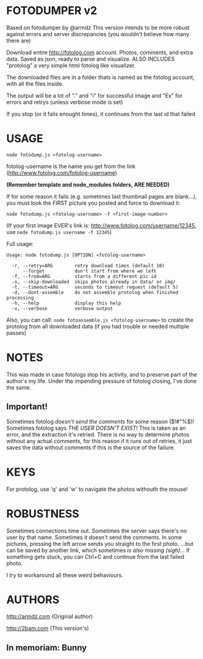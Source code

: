 
# FOTODUMPER v2
Based on fotodumper by @armdz
This version intends to be more robust against errors and server discrepancies (you wouldn't believe how many there are)

Download entire http://fotolog.com account. Photos, comments, and extra data.
Saved as json, ready to parse and visualize.
ALSO INCLUDES "protolog" a very simple html fotolog like visualizer.

The downloaded files are in a folder thats is named as the fotolog account, with all the files inside.

The output will be a lot of "." and "i" for successful image and "Ex" for errors and retrys (unless verbose mode is set)

If you stop (or it fails enought times), it continues from the last id that failed

# USAGE

`node fotodump.js <fotolog-username>`

fotolog-username is the name you get from the link (http://www.fotolog.com/fotolog-username)

**(Remember template and node_modules folders, ARE NEEDED)**

If for some reason it fails (e.g. sometimes last thumbnail pages are blank...), you must look the FIRST picture you posted and force to download it:

`node fotodump.js <fotolog-username> -f <first-image-number>`

(If your first image EVER's link is: http://www.fotolog.com/username/12345, use `node fotodump.js username -f 12345`)

Full usage:
```
Usage: node fotodump.js [OPTION] <fotolog-username>

  -r, --retry=ARG        retry download times (default 10)
      --forget           don't start from where we left
  -f, --from=ARG         starts from a different pic id
  -s, --skip-downloaded  skips photos already in data/ or img/
  -t, --timeout=ARG      seconds to timeout request (default 5)
  -d, --dont-assemble    do not assemble protolog when finished processing
  -h, --help             display this help
  -v, --verbose          verbose output
```
Also, you can call: ```node fotoassemble.js <fotolog-username>``` to create the protolog from all downloaded data (if you had trouble or needed multiple passes)

# NOTES
This was made in case fotologs stop his activity, and to preserve part of the author's my life.
Under the impending pressure of fotolog closing, I've done the same.

## Important!
Sometimes fotolog _doesn't send the comments_ for some reason ($!#"%$)! Sometimes fotolog says _THE USER DOESN'T EXIST!_
This is taken as an error, and the extraction it's retried.
There is no way to determine photos without any actual comments, for this reason if it runs out of retries, it just saves the data without comments if this is the source of the failure.

# KEYS
For protolog, use 'q' and 'w' to navigate the photos withouth the mouse!

# ROBUSTNESS
Sometimes connections time out.
Sometimes the server says there's no user by that name.
Sometimes it doesn't send the comments.
In some pictures, pressing the left arrow sends you straight to the first photo.
...but can be saved by another link, which sometimes _is also missing (sigh)..._
If something gets stuck, you can Ctrl+C and continue from the last failed photo.

I try to workaround all these weird behaviours.

# AUTHORS

http://armdz.com (Original author)

http://2bam.com (This version's)

## In memoriam: Bunny
